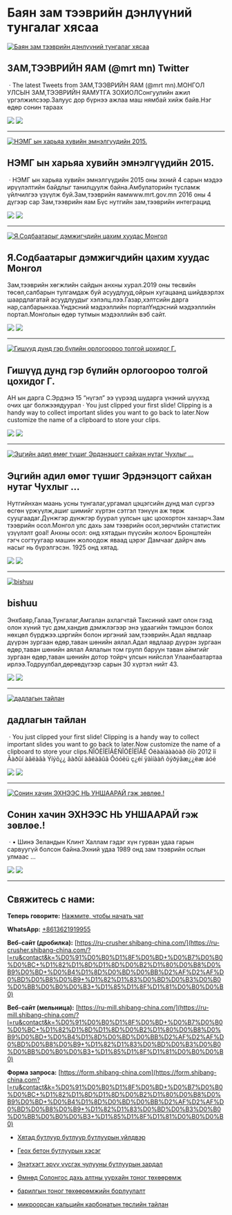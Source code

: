 # Баян зам тээврийн дэнлүүний тунгалаг хясаа

<a href="https://swt.shibang-china.com/?l=ru&img&k=%D0%91%D0%B0%D1%8F%D0%BD+%D0%B7%D0%B0%D0%BC+%D1%82%D1%8D%D1%8D%D0%B2%D1%80%D0%B8%D0%B9%D0%BD+%D0%B4%D1%8D%D0%BD%D0%BB%D2%AF%D2%AF%D0%BD%D0%B8%D0%B9+%D1%82%D1%83%D0%BD%D0%B3%D0%B0%D0%BB%D0%B0%D0%B3+%D1%85%D1%8F%D1%81%D0%B0%D0%B0" target="_blank">![Баян зам тээврийн дэнлүүний тунгалаг хясаа](http://static.shibang-china.com/all-800x300/112.jpg)</a>

## ЗАМ,ТЭЭВРИЙН ЯАМ (@mrt mn) Twitter
&nbsp;&#0183;&#32;The latest Tweets from ЗАМ,ТЭЭВРИЙН ЯАМ (@mrt mn).МОНГОЛ УЛСЫН ЗАМ,ТЭЭВРИЙН ЯАМУТГА ЗОХИОЛСонгуулийн ажил үргэлжилсээр.Залуус дор бүрнээ ажлаа маш нямбай хийж байв.Нэг өдөр сонин тараах


<a href="https://whatsapp.shibangsoft.com/WhatsApp.php" target="_blank" title="WhatsApp">![](http://static.shibang-china.com/icon/whatsapp.png)</a> <a href="https://swt.shibang-china.com/?l=ru&icon&k=%D0%91%D0%B0%D1%8F%D0%BD+%D0%B7%D0%B0%D0%BC+%D1%82%D1%8D%D1%8D%D0%B2%D1%80%D0%B8%D0%B9%D0%BD+%D0%B4%D1%8D%D0%BD%D0%BB%D2%AF%D2%AF%D0%BD%D0%B8%D0%B9+%D1%82%D1%83%D0%BD%D0%B3%D0%B0%D0%BB%D0%B0%D0%B3+%D1%85%D1%8F%D1%81%D0%B0%D0%B0" target="_blank">![](http://static.shibang-china.com/icon/chat-ru.png)</a>

---

<a href="https://swt.shibang-china.com/?l=ru&img&k=%D0%91%D0%B0%D1%8F%D0%BD+%D0%B7%D0%B0%D0%BC+%D1%82%D1%8D%D1%8D%D0%B2%D1%80%D0%B8%D0%B9%D0%BD+%D0%B4%D1%8D%D0%BD%D0%BB%D2%AF%D2%AF%D0%BD%D0%B8%D0%B9+%D1%82%D1%83%D0%BD%D0%B3%D0%B0%D0%BB%D0%B0%D0%B3+%D1%85%D1%8F%D1%81%D0%B0%D0%B0" target="_blank">![НЭМГ ын харьяа хувийн эмнэлгүүдийн 2015.](http://static.shibang-china.com/all-800x300/1362.jpg)</a>

## НЭМГ ын харьяа хувийн эмнэлгүүдийн 2015.
&nbsp;&#0183;&#32;НЭМГ ын харьяа хувийн эмнэлгүүдийн 2015 оны эхний 4 сарын мэдээ ирүүлэлтийн байдлыг танилцуулж байна.Амбулаторийн тусламж үйлчилгээ үзүүлж буй.Зам,тээврийн яамwww.mrt.gov.mn 2016 оны 4 дүгээр сар Зам,тээврийн яам Бүс нутгийн зам,тээврийн интеграцид


<a href="https://whatsapp.shibangsoft.com/WhatsApp.php" target="_blank" title="WhatsApp">![](http://static.shibang-china.com/icon/whatsapp.png)</a> <a href="https://swt.shibang-china.com/?l=ru&icon&k=%D0%91%D0%B0%D1%8F%D0%BD+%D0%B7%D0%B0%D0%BC+%D1%82%D1%8D%D1%8D%D0%B2%D1%80%D0%B8%D0%B9%D0%BD+%D0%B4%D1%8D%D0%BD%D0%BB%D2%AF%D2%AF%D0%BD%D0%B8%D0%B9+%D1%82%D1%83%D0%BD%D0%B3%D0%B0%D0%BB%D0%B0%D0%B3+%D1%85%D1%8F%D1%81%D0%B0%D0%B0" target="_blank">![](http://static.shibang-china.com/icon/chat-ru.png)</a>

---

<a href="https://swt.shibang-china.com/?l=ru&img&k=%D0%91%D0%B0%D1%8F%D0%BD+%D0%B7%D0%B0%D0%BC+%D1%82%D1%8D%D1%8D%D0%B2%D1%80%D0%B8%D0%B9%D0%BD+%D0%B4%D1%8D%D0%BD%D0%BB%D2%AF%D2%AF%D0%BD%D0%B8%D0%B9+%D1%82%D1%83%D0%BD%D0%B3%D0%B0%D0%BB%D0%B0%D0%B3+%D1%85%D1%8F%D1%81%D0%B0%D0%B0" target="_blank">![Я.Содбаатарыг дэмжигчдийн цахим хуудас Монгол](http://static.shibang-china.com/all-800x300/946.jpg)</a>

## Я.Содбаатарыг дэмжигчдийн цахим хуудас Монгол
Зам,тээврийн хөгжлийн сайдын анхны хурал.2019 оны төсвийн төсөл,салбарын тулгамдаж буй асуудлууд,ойрын хугацаанд шийдвэрлэх шаардлагатай асуудлуудыг хэлэлц.лээ.Газар,хэлтсийн дарга нар,салбарынхаа.Үндэсний мэдээллийн порталҮндэсний мэдээллийн портал.Монголын өдөр тутмын мэдээллийн вэб сайт.


<a href="https://whatsapp.shibangsoft.com/WhatsApp.php" target="_blank" title="WhatsApp">![](http://static.shibang-china.com/icon/whatsapp.png)</a> <a href="https://swt.shibang-china.com/?l=ru&icon&k=%D0%91%D0%B0%D1%8F%D0%BD+%D0%B7%D0%B0%D0%BC+%D1%82%D1%8D%D1%8D%D0%B2%D1%80%D0%B8%D0%B9%D0%BD+%D0%B4%D1%8D%D0%BD%D0%BB%D2%AF%D2%AF%D0%BD%D0%B8%D0%B9+%D1%82%D1%83%D0%BD%D0%B3%D0%B0%D0%BB%D0%B0%D0%B3+%D1%85%D1%8F%D1%81%D0%B0%D0%B0" target="_blank">![](http://static.shibang-china.com/icon/chat-ru.png)</a>

---

<a href="https://swt.shibang-china.com/?l=ru&img&k=%D0%91%D0%B0%D1%8F%D0%BD+%D0%B7%D0%B0%D0%BC+%D1%82%D1%8D%D1%8D%D0%B2%D1%80%D0%B8%D0%B9%D0%BD+%D0%B4%D1%8D%D0%BD%D0%BB%D2%AF%D2%AF%D0%BD%D0%B8%D0%B9+%D1%82%D1%83%D0%BD%D0%B3%D0%B0%D0%BB%D0%B0%D0%B3+%D1%85%D1%8F%D1%81%D0%B0%D0%B0" target="_blank">![Гишүүд дунд гэр бүлийн орлогоороо толгой цохидог Г.](http://static.shibang-china.com/all-800x300/971.jpg)</a>

## Гишүүд дунд гэр бүлийн орлогоороо толгой цохидог Г.
АН ын дарга С.Эрдэнэ 15 “нүгэл” ээ үүрээд шударга үнэний шүүхэд очих цаг болжээядуурал&nbsp;&#0183;&#32;You just clipped your first slide! Clipping is a handy way to collect important slides you want to go back to later.Now customize the name of a clipboard to store your clips.


<a href="https://whatsapp.shibangsoft.com/WhatsApp.php" target="_blank" title="WhatsApp">![](http://static.shibang-china.com/icon/whatsapp.png)</a> <a href="https://swt.shibang-china.com/?l=ru&icon&k=%D0%91%D0%B0%D1%8F%D0%BD+%D0%B7%D0%B0%D0%BC+%D1%82%D1%8D%D1%8D%D0%B2%D1%80%D0%B8%D0%B9%D0%BD+%D0%B4%D1%8D%D0%BD%D0%BB%D2%AF%D2%AF%D0%BD%D0%B8%D0%B9+%D1%82%D1%83%D0%BD%D0%B3%D0%B0%D0%BB%D0%B0%D0%B3+%D1%85%D1%8F%D1%81%D0%B0%D0%B0" target="_blank">![](http://static.shibang-china.com/icon/chat-ru.png)</a>

---

<a href="https://swt.shibang-china.com/?l=ru&img&k=%D0%91%D0%B0%D1%8F%D0%BD+%D0%B7%D0%B0%D0%BC+%D1%82%D1%8D%D1%8D%D0%B2%D1%80%D0%B8%D0%B9%D0%BD+%D0%B4%D1%8D%D0%BD%D0%BB%D2%AF%D2%AF%D0%BD%D0%B8%D0%B9+%D1%82%D1%83%D0%BD%D0%B3%D0%B0%D0%BB%D0%B0%D0%B3+%D1%85%D1%8F%D1%81%D0%B0%D0%B0" target="_blank">![Эцгийн адил өмөг түшиг Эрдэнэцогт сайхан нутаг Чухлыг …](http://static.shibang-china.com/all-800x300/1468.jpg)</a>

## Эцгийн адил өмөг түшиг Эрдэнэцогт сайхан нутаг Чухлыг …
Нутгийнхан маань усны тунгалаг,ургамал цэцэгсийн дунд мал сүргээ өсгөн үржүүлж,ашиг шимийг хүртэн сэтгэл тэнүүн аж төрж сууцгаадаг.Дүнжгэр дүнжгэр буурал уулсын цас цоохортон ханзарч.Зам тээврийн осол.Монгол улс дахь зам тээврийн осол,зөрчлийн статистик үзүүлэлт goal! Анхны осол: онд хятадын пүүсийн жолооч Бронштейн гэгч согтуугаар машин жолоодож яваад цэрэг Дамчааг дайрч амь насыг нь бүрэлгэсэн. 1925 онд хятад.


<a href="https://whatsapp.shibangsoft.com/WhatsApp.php" target="_blank" title="WhatsApp">![](http://static.shibang-china.com/icon/whatsapp.png)</a> <a href="https://swt.shibang-china.com/?l=ru&icon&k=%D0%91%D0%B0%D1%8F%D0%BD+%D0%B7%D0%B0%D0%BC+%D1%82%D1%8D%D1%8D%D0%B2%D1%80%D0%B8%D0%B9%D0%BD+%D0%B4%D1%8D%D0%BD%D0%BB%D2%AF%D2%AF%D0%BD%D0%B8%D0%B9+%D1%82%D1%83%D0%BD%D0%B3%D0%B0%D0%BB%D0%B0%D0%B3+%D1%85%D1%8F%D1%81%D0%B0%D0%B0" target="_blank">![](http://static.shibang-china.com/icon/chat-ru.png)</a>

---

<a href="https://swt.shibang-china.com/?l=ru&img&k=%D0%91%D0%B0%D1%8F%D0%BD+%D0%B7%D0%B0%D0%BC+%D1%82%D1%8D%D1%8D%D0%B2%D1%80%D0%B8%D0%B9%D0%BD+%D0%B4%D1%8D%D0%BD%D0%BB%D2%AF%D2%AF%D0%BD%D0%B8%D0%B9+%D1%82%D1%83%D0%BD%D0%B3%D0%B0%D0%BB%D0%B0%D0%B3+%D1%85%D1%8F%D1%81%D0%B0%D0%B0" target="_blank">![bishuu](http://static.shibang-china.com/all-800x300/227.jpg)</a>

## bishuu
Энхбаяр,Галаа,Тунгалаг,Амгалан ахлагчтай Таксиний хамт олон гээд олон хүний тус дэм,хандив дэмжлэгээр энэ удаагийн тэмцээн болох нөхцөл бүрджээ.цэргийн болон иргэний зам,тээврийн.Адал явдлаар дүүрэн зургаан өдөр,таван шөнийн аялал.Адал явдлаар дүүрэн зургаан өдөр,таван шөнийн аялал Аялалын том групп баруун таван аймгийг зургаан өдөр,таван шөнийн дотор тойрч улсын нийслэл Улаанбаатартаа ирлээ.Тодруулбал,дөрөвдүгээр сарын 30 хүртэл нийт 43.


<a href="https://whatsapp.shibangsoft.com/WhatsApp.php" target="_blank" title="WhatsApp">![](http://static.shibang-china.com/icon/whatsapp.png)</a> <a href="https://swt.shibang-china.com/?l=ru&icon&k=%D0%91%D0%B0%D1%8F%D0%BD+%D0%B7%D0%B0%D0%BC+%D1%82%D1%8D%D1%8D%D0%B2%D1%80%D0%B8%D0%B9%D0%BD+%D0%B4%D1%8D%D0%BD%D0%BB%D2%AF%D2%AF%D0%BD%D0%B8%D0%B9+%D1%82%D1%83%D0%BD%D0%B3%D0%B0%D0%BB%D0%B0%D0%B3+%D1%85%D1%8F%D1%81%D0%B0%D0%B0" target="_blank">![](http://static.shibang-china.com/icon/chat-ru.png)</a>

---

<a href="https://swt.shibang-china.com/?l=ru&img&k=%D0%91%D0%B0%D1%8F%D0%BD+%D0%B7%D0%B0%D0%BC+%D1%82%D1%8D%D1%8D%D0%B2%D1%80%D0%B8%D0%B9%D0%BD+%D0%B4%D1%8D%D0%BD%D0%BB%D2%AF%D2%AF%D0%BD%D0%B8%D0%B9+%D1%82%D1%83%D0%BD%D0%B3%D0%B0%D0%BB%D0%B0%D0%B3+%D1%85%D1%8F%D1%81%D0%B0%D0%B0" target="_blank">![дадлагын тайлан](http://static.shibang-china.com/all-800x300/856.jpg)</a>

## дадлагын тайлан
&nbsp;&#0183;&#32;You just clipped your first slide! Clipping is a handy way to collect important slides you want to go back to later.Now customize the name of a clipboard to store your clips.&#209;&#206;&#214;&#200;&#206;&#203;&#206;&#195;&#200;&#209;&#206;&#214;&#200;&#206;&#203;&#206;&#195;&#200; &#211;&#235;&#224;&#224;&#237;&#225;&#224;&#224;&#242;&#224;&#240; &#245;&#238;&#242; 2012 &#238;&#237; &#195;&#224;&#240;&#251;&#237; &#224;&#226;&#235;&#224;&#227;&#224; &#221;&#237;&#253;&#245;&#191;&#191; &#227;&#224;&#240;&#251;&#237; &#224;&#226;&#235;&#224;&#227;&#251;&#227; &#213;&#243;&#243;&#235;&#252; &#231;&#191;&#233;&#237; &#255;&#224;&#236;&#237;&#224;&#224;&#241; &#245;&#253;&#240;&#253;&#227;&#230;&#191;&#191;&#235;&#230; &#225;&#243;&#233;


<a href="https://whatsapp.shibangsoft.com/WhatsApp.php" target="_blank" title="WhatsApp">![](http://static.shibang-china.com/icon/whatsapp.png)</a> <a href="https://swt.shibang-china.com/?l=ru&icon&k=%D0%91%D0%B0%D1%8F%D0%BD+%D0%B7%D0%B0%D0%BC+%D1%82%D1%8D%D1%8D%D0%B2%D1%80%D0%B8%D0%B9%D0%BD+%D0%B4%D1%8D%D0%BD%D0%BB%D2%AF%D2%AF%D0%BD%D0%B8%D0%B9+%D1%82%D1%83%D0%BD%D0%B3%D0%B0%D0%BB%D0%B0%D0%B3+%D1%85%D1%8F%D1%81%D0%B0%D0%B0" target="_blank">![](http://static.shibang-china.com/icon/chat-ru.png)</a>

---

<a href="https://swt.shibang-china.com/?l=ru&img&k=%D0%91%D0%B0%D1%8F%D0%BD+%D0%B7%D0%B0%D0%BC+%D1%82%D1%8D%D1%8D%D0%B2%D1%80%D0%B8%D0%B9%D0%BD+%D0%B4%D1%8D%D0%BD%D0%BB%D2%AF%D2%AF%D0%BD%D0%B8%D0%B9+%D1%82%D1%83%D0%BD%D0%B3%D0%B0%D0%BB%D0%B0%D0%B3+%D1%85%D1%8F%D1%81%D0%B0%D0%B0" target="_blank">![Сонин хачин ЭХНЭЭС НЬ УНШААРАЙ гэж зөвлөе.!](http://static.shibang-china.com/all-800x300/395.jpg)</a>

## Сонин хачин ЭХНЭЭС НЬ УНШААРАЙ гэж зөвлөе.!
&nbsp;&#0183;&#32;• Шинэ Зеландын Клинт Халлам гэдэг хүн гурван удаа гарын сарвуугүй болсон байна.Эхний удаа 1989 онд зам тээврийн ослын улмаас …

<a href="https://whatsapp.shibangsoft.com/WhatsApp.php" target="_blank" title="WhatsApp">![](http://static.shibang-china.com/icon/whatsapp.png)</a> <a href="https://swt.shibang-china.com/?l=ru&icon&k=%D0%91%D0%B0%D1%8F%D0%BD+%D0%B7%D0%B0%D0%BC+%D1%82%D1%8D%D1%8D%D0%B2%D1%80%D0%B8%D0%B9%D0%BD+%D0%B4%D1%8D%D0%BD%D0%BB%D2%AF%D2%AF%D0%BD%D0%B8%D0%B9+%D1%82%D1%83%D0%BD%D0%B3%D0%B0%D0%BB%D0%B0%D0%B3+%D1%85%D1%8F%D1%81%D0%B0%D0%B0" target="_blank">![](http://static.shibang-china.com/icon/chat-ru.png)</a>

---
## Свяжитесь с нами:

**Теперь говорите:** [Нажмите, чтобы начать чат](https://swt.shibang-china.com?l=ru&contact&k=%D0%91%D0%B0%D1%8F%D0%BD+%D0%B7%D0%B0%D0%BC+%D1%82%D1%8D%D1%8D%D0%B2%D1%80%D0%B8%D0%B9%D0%BD+%D0%B4%D1%8D%D0%BD%D0%BB%D2%AF%D2%AF%D0%BD%D0%B8%D0%B9+%D1%82%D1%83%D0%BD%D0%B3%D0%B0%D0%BB%D0%B0%D0%B3+%D1%85%D1%8F%D1%81%D0%B0%D0%B0)

**WhatsApp:**  [+8613621919955](https://whatsapp.shibangsoft.com/WhatsApp.php)

**Веб-сайт (дробилка):** [https://ru-crusher.shibang-china.com/](https://ru-crusher.shibang-china.com/?l=ru&contact&k=%D0%91%D0%B0%D1%8F%D0%BD+%D0%B7%D0%B0%D0%BC+%D1%82%D1%8D%D1%8D%D0%B2%D1%80%D0%B8%D0%B9%D0%BD+%D0%B4%D1%8D%D0%BD%D0%BB%D2%AF%D2%AF%D0%BD%D0%B8%D0%B9+%D1%82%D1%83%D0%BD%D0%B3%D0%B0%D0%BB%D0%B0%D0%B3+%D1%85%D1%8F%D1%81%D0%B0%D0%B0)

**Веб-сайт (мельница):** [https://ru-mill.shibang-china.com/](https://ru-mill.shibang-china.com/?l=ru&contact&k=%D0%91%D0%B0%D1%8F%D0%BD+%D0%B7%D0%B0%D0%BC+%D1%82%D1%8D%D1%8D%D0%B2%D1%80%D0%B8%D0%B9%D0%BD+%D0%B4%D1%8D%D0%BD%D0%BB%D2%AF%D2%AF%D0%BD%D0%B8%D0%B9+%D1%82%D1%83%D0%BD%D0%B3%D0%B0%D0%BB%D0%B0%D0%B3+%D1%85%D1%8F%D1%81%D0%B0%D0%B0)

**Форма запроса:** [https://form.shibang-china.com](https://form.shibang-china.com?l=ru&contact&k=%D0%91%D0%B0%D1%8F%D0%BD+%D0%B7%D0%B0%D0%BC+%D1%82%D1%8D%D1%8D%D0%B2%D1%80%D0%B8%D0%B9%D0%BD+%D0%B4%D1%8D%D0%BD%D0%BB%D2%AF%D2%AF%D0%BD%D0%B8%D0%B9+%D1%82%D1%83%D0%BD%D0%B3%D0%B0%D0%BB%D0%B0%D0%B3+%D1%85%D1%8F%D1%81%D0%B0%D0%B0)

* [Хятад бутлуур бутлуур бутлуурын үйлдвэр](../127/%D0%A5%D1%8F%D1%82%D0%B0%D0%B4%20%D0%B1%D1%83%D1%82%D0%BB%D1%83%D1%83%D1%80%20%D0%B1%D1%83%D1%82%D0%BB%D1%83%D1%83%D1%80%20%D0%B1%D1%83%D1%82%D0%BB%D1%83%D1%83%D1%80%D1%8B%D0%BD%20%D2%AF%D0%B9%D0%BB%D0%B4%D0%B2%D1%8D%D1%80.md)

* [Геох бетон бутлуурын хэсэг](../127/%D0%93%D0%B5%D0%BE%D1%85%20%D0%B1%D0%B5%D1%82%D0%BE%D0%BD%20%D0%B1%D1%83%D1%82%D0%BB%D1%83%D1%83%D1%80%D1%8B%D0%BD%20%D1%85%D1%8D%D1%81%D1%8D%D0%B3.md)

* [Энэтхэгт эрүү үүсгэх чулууны бутлуурын зардал](../127/%D0%AD%D0%BD%D1%8D%D1%82%D1%85%D1%8D%D0%B3%D1%82%20%D1%8D%D1%80%D2%AF%D2%AF%20%D2%AF%D2%AF%D1%81%D0%B3%D1%8D%D1%85%20%D1%87%D1%83%D0%BB%D1%83%D1%83%D0%BD%D1%8B%20%D0%B1%D1%83%D1%82%D0%BB%D1%83%D1%83%D1%80%D1%8B%D0%BD%20%D0%B7%D0%B0%D1%80%D0%B4%D0%B0%D0%BB.md)

* [Өмнөд Солонгос дахь алтны уурхайн тоног төхөөрөмж](../130/%D3%A8%D0%BC%D0%BD%D3%A9%D0%B4%20%D0%A1%D0%BE%D0%BB%D0%BE%D0%BD%D0%B3%D0%BE%D1%81%20%D0%B4%D0%B0%D1%85%D1%8C%20%D0%B0%D0%BB%D1%82%D0%BD%D1%8B%20%D1%83%D1%83%D1%80%D1%85%D0%B0%D0%B9%D0%BD%20%D1%82%D0%BE%D0%BD%D0%BE%D0%B3%20%D1%82%D3%A9%D1%85%D3%A9%D3%A9%D1%80%D3%A9%D0%BC%D0%B6.md)

* [барилгын тоног төхөөрөмжийн борлуулалт](../128/%D0%B1%D0%B0%D1%80%D0%B8%D0%BB%D0%B3%D1%8B%D0%BD%20%D1%82%D0%BE%D0%BD%D0%BE%D0%B3%20%D1%82%D3%A9%D1%85%D3%A9%D3%A9%D1%80%D3%A9%D0%BC%D0%B6%D0%B8%D0%B9%D0%BD%20%D0%B1%D0%BE%D1%80%D0%BB%D1%83%D1%83%D0%BB%D0%B0%D0%BB%D1%82.md)

* [микроорсан кальцийн карбонатын төслийн тайлан](../130/%D0%BC%D0%B8%D0%BA%D1%80%D0%BE%D0%BE%D1%80%D1%81%D0%B0%D0%BD%20%D0%BA%D0%B0%D0%BB%D1%8C%D1%86%D0%B8%D0%B9%D0%BD%20%D0%BA%D0%B0%D1%80%D0%B1%D0%BE%D0%BD%D0%B0%D1%82%D1%8B%D0%BD%20%D1%82%D3%A9%D1%81%D0%BB%D0%B8%D0%B9%D0%BD%20%D1%82%D0%B0%D0%B9%D0%BB%D0%B0%D0%BD.md)